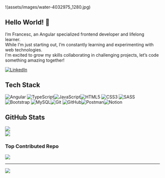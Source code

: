 !(assets/images/water-4032975_1280.jpg)

## Hello World! 👋
I’m Francesc, an Angular specialized frontend developer and lifelong learner.<br>While I’m just starting out, I’m constantly learning and experimenting with web technologies.<br>I'm excited to grow my skills collaborating in challenging projects, let’s code something amazing together!





[![LinkedIn](https://img.shields.io/badge/LinkedIn-%230077B5.svg?logo=linkedin&logoColor=white)](https://linkedin.com/in/francesc-fe) 

## Tech Stack
![Angular](https://img.shields.io/badge/angular-%23DD0031.svg?style=for-the-badge&logo=angular&logoColor=white) ![TypeScript](https://img.shields.io/badge/typescript-%23007ACC.svg?style=for-the-badge&logo=typescript&logoColor=white)![JavaScript](https://img.shields.io/badge/javascript-%23323330.svg?style=for-the-badge&logo=javascript&logoColor=%23F7DF1E)![HTML5](https://img.shields.io/badge/html5-%23E34F26.svg?style=for-the-badge&logo=html5&logoColor=white) ![CSS3](https://img.shields.io/badge/css3-%231572B6.svg?style=for-the-badge&logo=css3&logoColor=white) ![SASS](https://img.shields.io/badge/SASS-hotpink.svg?style=for-the-badge&logo=SASS&logoColor=white) ![Bootstrap](https://img.shields.io/badge/bootstrap-%238511FA.svg?style=for-the-badge&logo=bootstrap&logoColor=white) ![MySQL](https://img.shields.io/badge/mysql-4479A1.svg?style=for-the-badge&logo=mysql&logoColor=white)![Git](https://img.shields.io/badge/git-%23F05033.svg?style=for-the-badge&logo=git&logoColor=white) ![GitHub](https://img.shields.io/badge/github-%23121011.svg?style=for-the-badge&logo=github&logoColor=white)![Postman](https://img.shields.io/badge/Postman-FF6C37?style=for-the-badge&logo=postman&logoColor=white)![Notion](https://img.shields.io/badge/Notion-%23000000.svg?style=for-the-badge&logo=notion&logoColor=white) 

## GitHub Stats
![](https://github-readme-stats.vercel.app/api?username=fran-cesc&theme=dark&hide_border=true&include_all_commits=true&count_private=true)<br/>
![](https://github-readme-streak-stats.herokuapp.com/?user=fran-cesc&theme=dark&hide_border=true)<br/>


### Top Contributed Repo
![](https://github-contributor-stats.vercel.app/api?username=fran-cesc&limit=5&theme=dark&combine_all_yearly_contributions=true)

---
[![](https://visitcount.itsvg.in/api?id=fran-cesc&icon=0&color=12)](https://visitcount.itsvg.in)

<!-- Proudly created with GPRM ( https://gprm.itsvg.in ) -->
